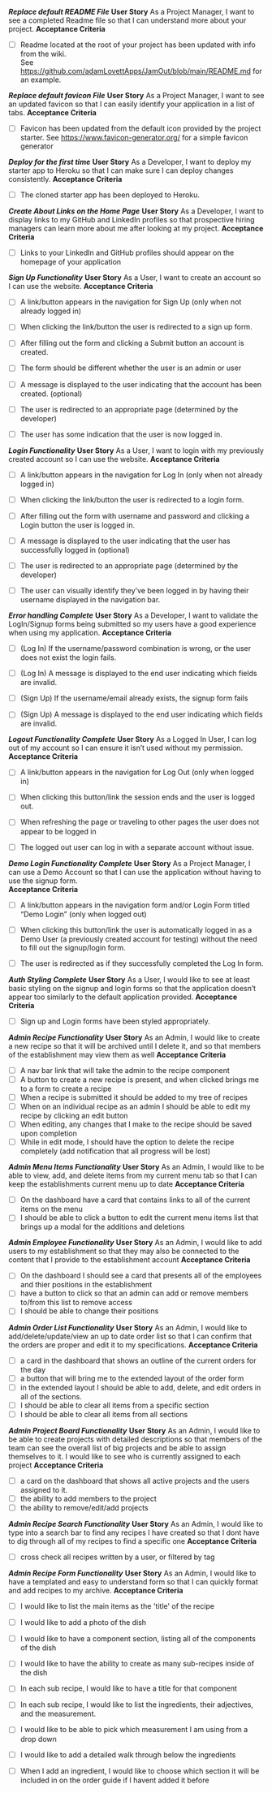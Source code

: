***Replace default README File***
**User Story**
As a Project Manager, I want to see a completed Readme file so that I can understand more about your project. 
**Acceptance Criteria**
- [ ] Readme located at the root of your project has been updated with info from the wiki.  
See https://github.com/adamLovettApps/JamOut/blob/main/README.md for an example. 



***Replace default favicon File***
**User Story**
As a Project Manager, I want to see an updated favicon so that I can easily identify your application in a list of tabs. 
**Acceptance Criteria**
- [ ] Favicon has been updated from the default icon provided by the project starter. See https://www.favicon-generator.org/ for a simple favicon generator 



***Deploy for the first time***
**User Story**
As a Developer, I want to deploy my starter app to Heroku so that I can make sure I can deploy changes consistently. 
**Acceptance Criteria**
- [ ] The cloned starter app has been deployed to Heroku.



***Create About Links on the Home Page***
**User Story**
As a Developer, I want to display links to my GitHub and LinkedIn profiles so that prospective hiring managers can learn more about me after looking at my project. 
**Acceptance Criteria**
- [ ] Links to your LinkedIn and GitHub profiles should appear on the homepage of your application 



***Sign Up Functionality***
**User Story**
As a User, I want to create an account so I can use the website. 
**Acceptance Criteria**
- [ ] A link/button appears in the navigation for Sign Up (only when not already logged in)
- [ ] When clicking the link/button the user is redirected to a sign up form.
- [ ] After filling out the form and clicking a Submit button an account is created. 
- [ ] The form should be different whether the user is an admin or user
- [ ] A message is displayed to the user indicating that the account has been created. (optional)
- [ ] The user is redirected to an appropriate page (determined by the developer)
- [ ] The user has some indication that the user is now logged in. 



***Login Functionality***
**User Story**
As a User, I want to login with my previously created account so I can use the website. 
**Acceptance Criteria**
- [ ] A link/button appears in the navigation for Log In (only when not already logged in)
- [ ] When clicking the link/button the user is redirected to a login form. 
- [ ] After filling out the form with username and password and clicking a Login button the user is logged in.  
- [ ] A message is displayed to the user indicating that the user has successfully logged in (optional) 
- [ ] The user is redirected to an appropriate page (determined by the developer)
- [ ] The user can visually identify they’ve been logged in by having their username displayed in the navigation bar. 



***Error handling Complete***
**User Story**
As a Developer, I want to validate the LogIn/Signup forms being submitted so my users have a good experience when using my application. 
**Acceptance Criteria**
- [ ] (Log In) If the username/password combination is wrong, or the user does not exist the login fails. 
- [ ] (Log In) A message is displayed to the end user indicating which fields are invalid. 
- [ ] (Sign Up) If the username/email already exists, the signup form fails
- [ ] (Sign Up) A message is displayed to the end user indicating which fields are invalid. 



***Logout Functionality Complete***
**User Story**
As a Logged In User, I can log out of my account so I can ensure it isn’t used without my permission. 
**Acceptance Criteria**
- [ ] A link/button appears in the navigation for Log Out (only when logged in)
- [ ] When clicking this button/link the session ends and the user is logged out. 
- [ ] When refreshing the page or traveling to other pages the user does not appear to be logged in 
- [ ] The logged out user can log in with a separate account without issue. 



***Demo Login Functionality Complete***
**User Story**
As a Project Manager, I can use a Demo Account so that I can use the application without having to use the signup form.  
**Acceptance Criteria**
- [ ] A link/button appears in the navigation form and/or Login Form titled “Demo Login”  (only when logged out)
- [ ] When clicking this button/link the user is automatically logged in as a Demo User (a previously created account for testing) without the need to fill out the signup/login form. 
- [ ] The user is redirected as if they successfully completed the Log In form.



***Auth Styling Complete***
**User Story**
As a User, I would like to see at least basic styling on the signup and login forms so that the application doesn’t appear too similarly to the default application provided. 
**Acceptance Criteria**
- [ ] Sign up and Login forms have been styled appropriately. 

***Admin Recipe Functionality***
**User Story**
As an Admin, I would like to create a new recipe so that it will be archived until I delete it, and so that members of the establishment may view them as well
**Acceptance Criteria**
- [ ] A nav bar link that will take the admin to the recipe component
- [ ] A button to create a new recipe is present, and when clicked brings me to a form to create a recipe
- [ ] When a recipe is submitted it should be added to my tree of recipes
- [ ] When on an individual recipe as an admin I should be able to edit my recipe by clicking an edit button
- [ ] When editing, any changes that I make to the recipe should be saved upon completion
- [ ] While in edit mode, I should have the option to delete the recipe completely (add notification that all progress will be lost)

***Admin Menu Items Functionality***
**User Story**
As an Admin, I would like to be able to view, add, and delete items from my current menu tab so that I can keep the establishments current menu up to date
**Acceptance Criteria**
- [ ] On the dashboard have a card that contains links to all of the current items on the menu
- [ ] I should be able to click a button to edit the current menu items list that brings up a modal for the additions and deletions

***Admin Employee Functionality***
**User Story**
As an Admin, I would like to add users to my establishment so that they may also be connected to the content that I provide to the establishment account
**Acceptance Criteria**
- [ ] On the dashboard I should see a card that presents all of the employees and thier positions in the establishment
- [ ] have a button to click so that an admin can add or remove members to/from this list to remove access
- [ ] I should be able to change their positions

***Admin Order List Functionality***
**User Story**
As an Admin, I would like to add/delete/update/view an up to date order list so that I can confirm that the orders are proper and edit it to my specifications.
**Acceptance Criteria**
- [ ] a card in the dashboard that shows an outline of the current orders for the day
- [ ] a button that will bring me to the extended layout of the order form
- [ ] in the extended layout I should be able to add, delete, and edit orders in all of the sections.
- [ ] I should be able to clear all items from a specific section
- [ ] I should be able to clear all items from all sections

***Admin Project Board Functionality***
**User Story**
As an Admin, I would like to be able to create projects with detailed descriptions so that members of the team can see the overall list of big projects and be able to assign themselves to it. I would like to see who is currently assigned to each project
**Acceptance Criteria**
- [ ] a card on the dashboard that shows all active projects and the users assigned to it.
- [ ] the ability to add members to the project
- [ ] the ability to remove/edit/add projects

***Admin Recipe Search Functionality***
**User Story**
As an Admin, I would like to type into a search bar to find any recipes I have created so that I dont have to dig through all of my recipes to find a specific one
**Acceptance Criteria**
- [ ] cross check all recipes written by a user, or filtered by tag

***Admin Recipe Form Functionality***
**User Story**
As an Admin, I would like to have a templated and easy to understand form so that I can quickly format and add recipes to my archive.
**Acceptance Criteria**
- [ ] I would like to list the main items as the 'title' of the recipe
- [ ] I would like to add a photo of the dish
- [ ] I would like to have a component section, listing all of the components of the dish
- [ ] I would like to have the ability to create as many sub-recipes inside of the dish
- [ ] In each sub recipe, I would like to have a title for that component
- [ ] In each sub recipe, I would like to list the ingredients, their adjectives, and the measurement. 
- [ ] I would like to be able to pick which measurement I am using from a drop down
- [ ] I would like to add a detailed walk through below the ingredients
- [ ] When I add an ingredient, I would like to choose which section it will be included in on the order guide if I havent added it before


